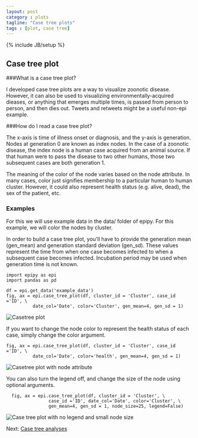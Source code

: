 ```yaml
---
layout: post
category : plots
tagline: "Case tree plots"
tags : [plot, case tree]
---
```

{% include JB/setup %}

## Case tree plot

###What is a case tree plot?

I developed case tree plots are a way to visualize zoonotic disease.
However, it can also be used to visualizing environmentally-acquired
dieases, or anything that emerges multiple times, is passed from person
to person, and then dies out. Tweets and retweets might be a useful
non-epi example.

###How do I read a case tree plot?

The x-axis is time of illness onset or diagnosis, and the y-axis is
generation. Nodes at generation 0 are known as index nodes.
In the case of a zoonotic disease, the index node is a human case
acquired from an animal source. If that human were to pass
the disease to two other humans, those two subsequent cases are both
generation 1.

The meaning of the color of the node varies based on the node attribute.
In many cases, color just signifies membership to a particular human to
human cluster. However, it could also represent health status (e.g. alive, dead),
the sex of the patient, etc.

### Examples

For this we will use example data in the data/ folder of epipy.
For this example, we will color the nodes by cluster.

In order to build a case tree plot, you'll have to provide the
generation mean (gen_mean) and generation standard deviation (gen_sd).
These values represent the time from when one case becomes infected to
when a subsequent case becomes infected. Incubation period may be used
when generation time is not known.

    import epipy as epi
    import pandas as pd

    df = epi.get_data('example_data')
    fig, ax = epi.case_tree_plot(df, cluster_id = 'Cluster', case_id ='ID', \
              date_col='Date', color='Cluster', gen_mean=4, gen_sd = 1)

![Casetree plot](http://github.com/cmrivers/epipy/blob/master/figs/example_casetree.png?raw=true)


If you want to change the node color to represent the health status of each case,
simply change the color argument.

    fig, ax = epi.case_tree_plot(df, cluster_id = 'Cluster', case_id ='ID', \
              date_col='Date', color='health', gen_mean=4, gen_sd = 1)

![Casetree plot with node attribute](http://github.com/cmrivers/epipy/blob/master/figs/example_casetree_health.png?raw=true)



You can also turn the legend off, and change the size of the node using optional arguments.

      fig, ax = epi.case_tree_plot(df, cluster_id = 'Cluster', \
                    case_id ='ID', date_col='Date', color='Cluster', \
                    gen_mean=4, gen_sd = 1, node_size=25, legend=False)

![Case tree plot with no legend and small node size](http://github.com/cmrivers/epipy/blob/master/figs/example_casetree_noleg.png?raw=true)

Next: [Case tree analyses](http://cmrivers.github.io/epipy/analyses/2014/02/02/case-trees/)
